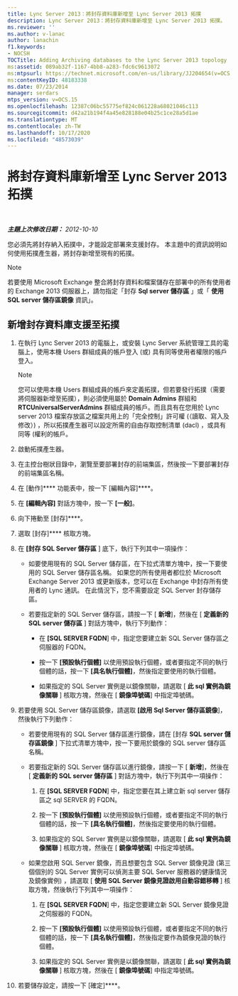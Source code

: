 ```yaml
---
title: Lync Server 2013：將封存資料庫新增至 Lync Server 2013 拓撲
description: Lync Server 2013：將封存資料庫新增至 Lync Server 2013 拓撲。
ms.reviewer: ''
ms.author: v-lanac
author: lanachin
f1.keywords:
- NOCSH
TOCTitle: Adding Archiving databases to the Lync Server 2013 topology
ms:assetid: 089ab32f-1167-4bb8-a283-fdc6c9613072
ms:mtpsurl: https://technet.microsoft.com/en-us/library/JJ204654(v=OCS.15)
ms:contentKeyID: 48183338
ms.date: 07/23/2014
manager: serdars
mtps_version: v=OCS.15
ms.openlocfilehash: 12387c06bc55775ef824c061228a68021046c113
ms.sourcegitcommit: d42a21b194f4a45e828188e04b25c1ce28a5d1ae
ms.translationtype: MT
ms.contentlocale: zh-TW
ms.lasthandoff: 10/17/2020
ms.locfileid: "48573039"
---
```

# <a name="adding-archiving-databases-to-the-lync-server-2013-topology"></a>將封存資料庫新增至 Lync Server 2013 拓撲

<div data-xmlns="http://www.w3.org/1999/xhtml">

<div class="topic" data-xmlns="http://www.w3.org/1999/xhtml" data-msxsl="urn:schemas-microsoft-com:xslt" data-cs="https://msdn.microsoft.com/">

<div data-asp="https://msdn2.microsoft.com/asp">



</div>

<div id="mainSection">

<div id="mainBody">

<span> </span>

_**主題上次修改日期：** 2012-10-10_

您必須先將封存納入拓撲中，才能設定部署來支援封存。 本主題中的資訊說明如何使用拓撲產生器，將封存新增至現有的拓撲。

<div>


> [!NOTE]  
> 若要使用 Microsoft Exchange 整合將封存資料和檔案儲存在部署中的所有使用者的 Exchange 2013 伺服器上，請勿指定「封存 <STRONG>Sql server 儲存區</STRONG> 」或「 <STRONG>使用 SQL server 儲存區鏡像</STRONG> 資訊」。



</div>

<div>

## <a name="to-add-archiving-database-support-to-your-topology"></a>新增封存資料庫支援至拓撲

1.  在執行 Lync Server 2013 的電腦上，或安裝 Lync Server 系統管理工具的電腦上，使用本機 Users 群組成員的帳戶登入 (或) 具有同等使用者權限的帳戶登入。
    
    <div>
    

    > [!NOTE]  
    > 您可以使用本機 Users 群組成員的帳戶來定義拓撲，但若要發行拓撲（需要將伺服器新增至拓撲），則必須使用屬於 <STRONG>Domain Admins</STRONG> 群組和 <STRONG>RTCUniversalServerAdmins</STRONG> 群組成員的帳戶。而且具有在您用於 Lync server 2013 檔案存放區之檔案共用上的「完全控制」許可權 (（讀取、寫入及修改）) ，所以拓撲產生器可以設定所需的自由存取控制清單 (dacl) ，或具有同等 (權利的帳戶。

    
    </div>

2.  啟動拓撲產生器。

3.  在主控台樹狀目錄中，瀏覽至要部署封存的前端集區，然後按一下要部署封存的前端集區名稱。

4.  在 [動作]**** 功能表中，按一下 [編輯內容]****。

5.  在 **[編輯內容]** 對話方塊中，按一下 **[一般]**。

6.  向下捲動至 [封存]****。

7.  選取 [封存]**** 核取方塊。

8.  在 **[封存 SQL Server 儲存區** ] 底下，執行下列其中一項操作：
    
      - 如要使用現有的 SQL Server 儲存區，在下拉式清單方塊中，按一下要使用的 SQL Server 儲存區名稱。 如果您的所有使用者都位於 Microsoft Exchange Server 2013 或更新版本，您可以在 Exchange 中封存所有使用者的 Lync 通訊。 在此情況下，您不需要設定 SQL Server 封存儲存區。
    
      - 若要指定新的 SQL Server 儲存區，請按一下 [ **新增**]，然後在 [ **定義新的 SQL server 儲存區** ] 對話方塊中，執行下列動作：
        
          - 在 **[SQL SERVER FQDN**] 中，指定您要建立新 SQL Server 儲存區之伺服器的 FQDN。
        
          - 按一下 **[預設執行個體]** 以使用預設執行個體，或者要指定不同的執行個體的話，按一下 **[具名執行個體]**，然後指定要使用的執行個體。
        
          - 如果指定的 SQL Server 實例是以鏡像關聯，請選取 [ **此 sql 實例為鏡像關聯** ] 核取方塊，然後在 [ **鏡像埠號碼**] 中指定埠號碼。

9.  若要使用 SQL Server 儲存區鏡像，請選取 **[啟用 Sql Server 儲存區鏡像**]，然後執行下列動作：
    
      - 若要使用現有的 SQL Server 儲存區進行鏡像，請在 [封存 **SQL server 儲存區鏡像** ] 下拉式清單方塊中，按一下要用於鏡像的 SQL server 儲存區名稱。
    
      - 若要指定新的 SQL Server 儲存區以進行鏡像，請按一下 [ **新增**]，然後在 [ **定義新的 SQL server 儲存區** ] 對話方塊中，執行下列其中一項操作：
        
        1.  在 **[SQL SERVER FQDN**] 中，指定您要在其上建立新 sql server 儲存區之 sql SERVER 的 FQDN。
        
        2.  按一下 **[預設執行個體]** 以使用預設執行個體，或者要指定不同的執行個體的話，按一下 **[具名執行個體]**，然後指定要使用的執行個體。
        
        3.  如果指定的 SQL Server 實例是以鏡像關聯，請選取 [ **此 sql 實例為鏡像關聯** ] 核取方塊，然後在 [ **鏡像埠號碼**] 中指定埠號碼。
    
      - 如果您啟用 SQL Server 鏡像，而且想要包含 SQL Server 鏡像見證 (第三個個別的 SQL Server 實例可以偵測主要 SQL Server 服務器的健康情況及鏡像實例) ，請選取 [ **使用 SQL Server 鏡像見證啟用自動容錯移轉** ] 核取方塊，然後執行下列其中一項操作：
        
        1.  在 **[SQL SERVER FQDN**] 中，指定您要建立新 SQL Server 鏡像見證之伺服器的 FQDN。
        
        2.  按一下 **[預設執行個體]** 以使用預設執行個體，或者要指定不同的執行個體的話，按一下 **[具名執行個體]**，然後指定要作為鏡像見證的執行個體。
        
        3.  如果指定的 SQL Server 實例是以鏡像關聯，請選取 [ **此 sql 實例為鏡像關聯** ] 核取方塊，然後在 [ **鏡像埠號碼**] 中指定埠號碼。

10. 若要儲存設定，請按一下 [確定]****。

</div>

</div>

<span> </span>

</div>

</div>

</div>

